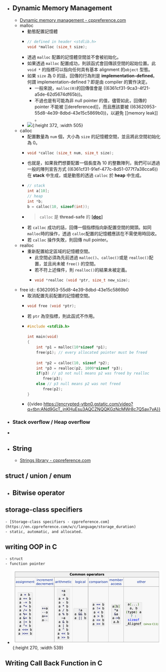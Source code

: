 - ## Dynamic Memory Management
	- [Dynamic memory management - cppreference.com](https://en.cppreference.com/w/c/memory)
	- malloc
		- 動態配置記憶體
		- ```C
		  // defined in header <stdlib.h>
		  void *malloc (size_t size);
		  ```
		- 透過 `malloc` 配置的記憶體空間並不會被初始化。
		- 如果透過 `malloc` 配置成功，則該函式會回傳該空間的起始位置。此 `void *` 的指標可以指向任何具有基本 alignment 的`object` 型態。
		- 如果 `size` 為 $0$ 的話，回傳的行為則是 **implementation-defined**。何謂 implementation-defined？即是由 compiler 的實作決定。
			- 一般來說，`malloc(0)`的回傳值會是 ((6361cf31-9ca3-4f21-a5de-62d5674df65b))。
			- 不過也是有可能為非 null pointer 的值，儘管如此，回傳的 pointer 不能被 [[dereferenced]]，而且應該要被 ((63620953-55d8-4e39-8dbd-43e15c5869b0))，以避免 [[memory leak]] 。
		- ![](https://i.redd.it/b2r9qjaicsp21.jpg){:height 372, :width 505}
	- calloc
		- 配置數量為 `num` 個，大小為 `size` 的記憶體空間，並且將此空間初始化為 $0$。
		- ```C
		  void *calloc (size_t num, size_t size);
		  ```
		- 也就是，如果我們想要配置一個長度為 $10$ 的整數陣列，我們可以透過一般的陣列宣告方式 ((6361cf31-91ef-477c-8d51-077f7a38cca6))在 **stack** 中生成，或是動態的透過 `calloc` 於 **heap** 中生成。
		- ```C
		  // stack
		  int a[10];
		  // heap
		  int *b;
		  b = calloc(10, sizeof(int)); 
		  ```
		- > `calloc` 是 **thread-safe** 的 **[[doc](https://en.cppreference.com/w/c/memory/calloc#:~:text=calloc%20is%20thread,(since%20C11))]**
		- 若 `calloc` 成功的話，回傳一個指標指向新配置空間的開頭。如同 `malloc`時的操作，透過 `calloc`配置的記憶體應該在不需使用時回收。
		- 若 `calloc` 操作失敗，則回傳 null pointer。
	- realloc
		- 重新配置給定區域的記憶體空間。
			- 此空間必須為先前透過 `malloc()`、`calloc()`或是 `realloc()`配置，並且尚未被 `free()` 的空間。
			- 若不符上述條件，則 `realloc()`的結果未被定義。
			- ```C
			  void *realloc (void *ptr, size_t new_size);
			  ```
	- free
	  id:: 63620953-55d8-4e39-8dbd-43e15c5869b0
		- 取消配置先前配置的記憶體空間。
		- ```C
		  void free (void *ptr);
		  ```
		- 若 `ptr` 為空指標，則此函式不作用。
		- ```C
		  #include <stdlib.h>
		   
		  int main(void)
		  {
		      int *p1 = malloc(10*sizeof *p1);
		      free(p1); // every allocated pointer must be freed
		   
		      int *p2 = calloc(10, sizeof *p2);
		      int *p3 = realloc(p2, 1000*sizeof *p3);
		      if(p3) // p3 not null means p2 was freed by realloc
		         free(p3);
		      else // p3 null means p2 was not freed
		         free(p2);
		  }
		  ```
		- {{video https://encrypted-vtbn0.gstatic.com/video?q=tbn:ANd9GcT_jnKHuEsu3AQCZNQQKGzNcMWr8c7Q5av7vA}}
- ### Stack overflow / Heap overflow
-
- ## String
	- [Strings library - cppreference.com](https://en.cppreference.com/w/c/string)
## struct  / union / enum
- ## Bitwise operator
## storage-class specifiers
	- [Storage-class specifiers - cppreference.com](https://en.cppreference.com/w/c/language/storage_duration)
	- static, automatic, and allocated.
## writing OOP in C
	- struct
	- function pointer
- ![image.png](../assets/image_1667227700073_0.png){:height 270, :width 539}
## Writing Call Back Function in C